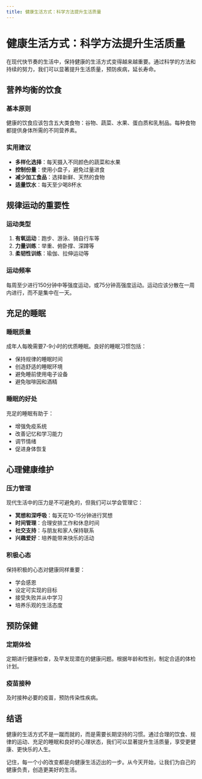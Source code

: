 ```yaml
---
title: 健康生活方式：科学方法提升生活质量
---
```


# 健康生活方式：科学方法提升生活质量

在现代快节奏的生活中，保持健康的生活方式变得越来越重要。通过科学的方法和持续的努力，我们可以显著提升生活质量，预防疾病，延长寿命。

## 营养均衡的饮食

### 基本原则
健康的饮食应该包含五大类食物：谷物、蔬菜、水果、蛋白质和乳制品。每种食物都提供身体所需的不同营养素。

### 实用建议
- **多样化选择**：每天摄入不同颜色的蔬菜和水果
- **控制份量**：使用小盘子，避免过量进食
- **减少加工食品**：选择新鲜、天然的食物
- **适量饮水**：每天至少喝8杯水

## 规律运动的重要性

### 运动类型
1. **有氧运动**：跑步、游泳、骑自行车等
2. **力量训练**：举重、俯卧撑、深蹲等
3. **柔韧性训练**：瑜伽、拉伸运动等

### 运动频率
每周至少进行150分钟中等强度运动，或75分钟高强度运动。运动应该分散在一周内进行，而不是集中在一天。

## 充足的睡眠

### 睡眠质量
成年人每晚需要7-9小时的优质睡眠。良好的睡眠习惯包括：
- 保持规律的睡眠时间
- 创造舒适的睡眠环境
- 避免睡前使用电子设备
- 避免咖啡因和酒精

### 睡眠的好处
充足的睡眠有助于：
- 增强免疫系统
- 改善记忆和学习能力
- 调节情绪
- 促进身体恢复

## 心理健康维护

### 压力管理
现代生活中的压力是不可避免的，但我们可以学会管理它：
- **冥想和深呼吸**：每天花10-15分钟进行冥想
- **时间管理**：合理安排工作和休息时间
- **社交支持**：与朋友和家人保持联系
- **兴趣爱好**：培养能带来快乐的活动

### 积极心态
保持积极的心态对健康同样重要：
- 学会感恩
- 设定可实现的目标
- 接受失败并从中学习
- 培养乐观的生活态度

## 预防保健

### 定期体检
定期进行健康检查，及早发现潜在的健康问题。根据年龄和性别，制定合适的体检计划。

### 疫苗接种
及时接种必要的疫苗，预防传染性疾病。

## 结语

健康的生活方式不是一蹴而就的，而是需要长期坚持的习惯。通过合理的饮食、规律的运动、充足的睡眠和良好的心理状态，我们可以显著提升生活质量，享受更健康、更快乐的人生。

记住，每一个小的改变都是向健康生活迈出的一步。从今天开始，让我们为自己的健康负责，创造更美好的生活。 